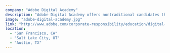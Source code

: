 ```yaml
---
company: "Adobe Digital Academy"
description: "Adobe Digital Academy offers nontraditional candidates the education and, contingent upon technical performance, the experience they need to launch successful careers in web development."
image: "adobe-digital-academy.jpg"
link: "http://www.adobe.com/corporate-responsibility/education/digital-academy.html"
location:
  - "San Francisco, CA"
  - "Salt Lake City, UT"
  - "Austin, TX"
---
```

